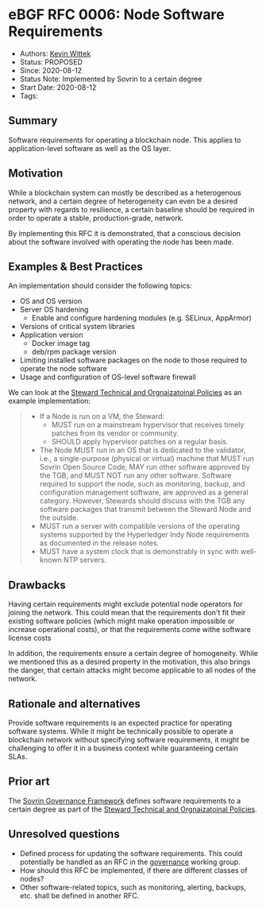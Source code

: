 # eBGF RFC 0006: Node Software Requirements
- Authors: [Kevin Wittek](wittek@internet-sicherheit.de)
- Status: PROPOSED
- Since: 2020-08-12
- Status Note: Implemented by Sovrin to a certain degree
- Start Date: 2020-08-12
- Tags: 

## Summary

Software requirements for operating a blockchain node.
This applies to application-level software as well as the OS layer.

## Motivation

While a blockchain system can mostly be described as a heterogenous network, 
and a certain degree of heterogeneity can even be a desired property with regards to resilience,
a certain baseline should be required in order to operate a stable, production-grade, network.

By implementing this RFC it is demonstrated, that a conscious decision about the software involved with operating the node has been made.

## Examples & Best Practices

An implementation should consider the following topics:

* OS and OS version
* Server OS hardening
  * Enable and configure hardening modules (e.g. SELinux, AppArmor)
* Versions of critical system libraries
* Application version
  * Docker image tag
  * deb/rpm package version
* Limiting installed software packages on the node to those required to operate the node software
* Usage and configuration of OS-level software firewall


We can look at the [Steward Technical and Orgnaizatoinal Policies](https://sovrin.org/wp-content/uploads/Steward-Technical-and-Organizational-Policies-V2.pdf) as an example implementation:

> * If a Node is run on a VM, the Steward:
>   * MUST run on a mainstream hypervisor that receives timely patches from its vendor or community.
>   * SHOULD apply hypervisor patches on a regular basis.
> * The Node MUST run in an OS that is dedicated to the validator, i.e., a single-purpose (physical or virtual) machine that MUST run Sovrin Open Source Code, MAY run other software approved by the TGB, and MUST NOT run any other software. Software required to support the node, such as monitoring, backup, and configuration management software, are approved as a general category. However, Stewards should discuss with the TGB any software packages that transmit between the Steward Node and the outside.
> * MUST run a server with compatible versions of the operating systems supported by the Hyperledger Indy Node requirements as documented in the release notes.
> * MUST have a system clock that is demonstrably in sync with well-known NTP servers.


## Drawbacks

Having certain requirements might exclude potential node operators for joining the network.
This could mean that the requirements don't fit their existing software policies (which might make operation impossible or increase operational costs), or that the requirements come withe software license costs 

In addition, the requirements ensure a certain degree of homogeneity.
While we mentioned this as a desired property in the motivation, this also brings the danger, that certain attacks might become applicable to all nodes of the network.

## Rationale and alternatives

Provide software requirements is an expected practice for operating software systems.
While it might be technically possible to operate a blockchain network without specifying software requirements,
it might be challenging to offer it in a business context while guaranteeing certain SLAs.

## Prior art

The [Sovrin Governance Framework](https://sovrin.org/library/sovrin-governance-framework/) defines software requirements to a certain degree as part of the [Steward Technical and Orgnaizatoinal Policies](https://sovrin.org/wp-content/uploads/Steward-Technical-and-Organizational-Policies-V2.pdf).

## Unresolved questions

* Defined process for updating the software requirements.
This could potentially be handled as an RFC in the [governance](/governance) working group.
* How should this RFC be implemented, if there are different classes of nodes?
* Other software-related topics, such as monitoring, alerting, backups, etc. shall be defined in another RFC.
